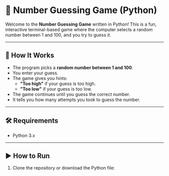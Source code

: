 # 🎯 Number Guessing Game (Python)

Welcome to the **Number Guessing Game** written in Python! This is a fun, interactive terminal-based game where the computer selects a random number between 1 and 100, and you try to guess it.

---

## 🧠 How It Works

- The program picks a **random number between 1 and 100**.
- You enter your guess.
- The game gives you hints:
  - **"Too high"** if your guess is too high.
  - **"Too low"** if your guess is too low.
- The game continues until you guess the correct number.
- It tells you how many attempts you took to guess the number.

---

## 🛠️ Requirements

- Python 3.x

---

## ▶️ How to Run

1. Clone the repository or download the Python file:
